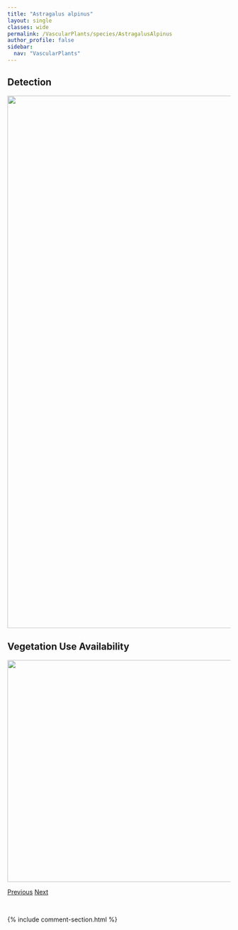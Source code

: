 ```yaml
---
title: "Astragalus alpinus"
layout: single
classes: wide
permalink: /VascularPlants/species/AstragalusAlpinus
author_profile: false
sidebar:
  nav: "VascularPlants"
---
```


<h2>Detection</h2>

<a href="https://drive.google.com/uc?export=view&id=1Qdew3pP5tyfx2xnBz5czX4snrhmOoAS1">
<img src="https://drive.google.com/uc?export=view&id=1Qdew3pP5tyfx2xnBz5czX4snrhmOoAS1" height = "1200" width = "800">
</a>


<h2>Vegetation Use Availability</h2>

<a href="https://drive.google.com/uc?export=view&id=1jnSJYd8qx1baPtrxrLjaHRA3lUchIYHp">
<img src="https://drive.google.com/uc?export=view&id=1jnSJYd8qx1baPtrxrLjaHRA3lUchIYHp" height = "500" width = "1000">
</a>


<a href="/DevelopmentWebsite/VascularPlants/species/AstragalusAgrestis" class="pagination--pager" title="Astragalus agrestis">Previous</a> <a href="/DevelopmentWebsite/VascularPlants/species/AstragalusAmericanusCanadensis" class="pagination--pager" title="Astragalus americanus/canadensis">Next</a>

<p>&nbsp;</p>

{% include comment-section.html %}
